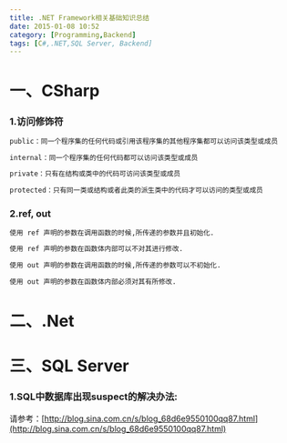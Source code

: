 ```yaml
---
title: .NET Framework相关基础知识总结
date: 2015-01-08 10:52
category: [Programming,Backend]
tags: [C#,.NET,SQL Server, Backend]
---
```




# 一、CSharp

### 1.访问修饰符

```html
public：同一个程序集的任何代码或引用该程序集的其他程序集都可以访问该类型或成员

internal：同一个程序集的任何代码都可以访问该类型或成员

private：只有在结构或类中的代码可访问该类型或成员

protected：只有同一类或结构或者此类的派生类中的代码才可以访问的类型或成员
```



<!--more-->

### 2.ref, out

```html
使用 ref 声明的参数在调用函数的时候,所传递的参数并且初始化.

使用 ref 声明的参数在函数体内部可以不对其进行修改.

使用 out 声明的参数在调用函数的时候,所传递的参数可以不初始化.

使用 out 声明的参数在函数体内部必须对其有所修改.
```







# 二、.Net









# 三、SQL Server

### 1.SQL中数据库出现suspect的解决办法: 

请参考：[http://blog.sina.com.cn/s/blog_68d6e9550100qq87.html](http://blog.sina.com.cn/s/blog_68d6e9550100qq87.html)